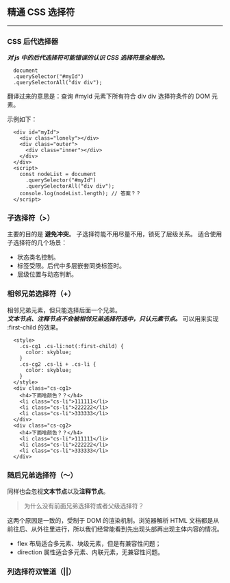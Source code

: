 ## 精通 CSS 选择符

---

### CSS 后代选择器

**_对 js 中的后代选择符可能错误的认识_**
**_CSS 选择符是全局的。_**

```
  document
  .querySelector("#myId")
  .querySelectorAll("div div");
```

翻译过来的意思是：查询 #myId 元素下所有符合 div div 选择符条件的 DOM 元素。

示例如下：

```
  <div id="myId">
    <div class="lonely"></div>
    <div class="outer">
      <div class="inner"></div>
    </div>
  </div>
  <script>
    const nodeList = document
      .querySelector("#myId")
      .querySelectorAll("div div");
    console.log(nodeList.length); // 答案？？
  </script>
```

### 子选择符（>）

主要的目的是 **避免冲突**。
子选择符能不用尽量不用，锁死了层级关系。
适合使用子选择符的几个场景：

- 状态类名控制。
- 标签受限。后代中多层嵌套同类标签时。
- 层级位置与动态判断。

### 相邻兄弟选择符（+）

相邻兄弟元素，但只能选择后面一个兄弟。  
**_文本节点、注释节点不会被相邻兄弟选择符选中，只认元素节点。_**
可以用来实现 :first-child 的效果。

```
  <style>
    .cs-cg1 .cs-li:not(:first-child) {
      color: skyblue;
    }
    .cs-cg2 .cs-li + .cs-li {
      color: skyblue;
    }
  </style>
  <div class="cs-cg1>
    <h4>下面啥颜色？？</h4>
    <li class="cs-li">111111</li>
    <li class="cs-li">222222</li>
    <li class="cs-li">333333</li>
  </div>
  <div class="cs-cg2>
    <h4>下面啥颜色？？</h4>
    <li class="cs-li">111111</li>
    <li class="cs-li">222222</li>
    <li class="cs-li">333333</li>
  </div>
```

### 随后兄弟选择符（～）

同样也会忽视**文本节点**以及**注释节点**。

> 为什么没有前面兄弟选择符或者父级选择符？

这两个原因是一致的，受制于 DOM 的渲染机制。浏览器解析 HTML 文档都是从前往后、从外往里进行，所以我们经常能看到先出现头部再出现主体内容的情况。

- flex 布局适合多元素、块级元素，但是有兼容性问题；
- direction 属性适合多元素、内联元素，无兼容性问题。

### 列选择符双管道（||）
